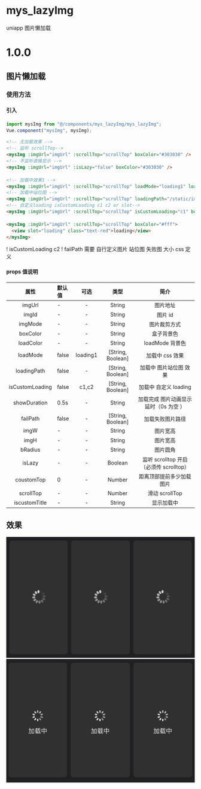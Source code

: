# mys_lazyImg

uniapp 图片懒加载

# 1.0.0

## 图片懒加载

### 使用方法

#### 引入

```javascript
import mysImg from "@/components/mys_lazyImg/mys_lazyImg";
Vue.component("mysImg", mysImg);
```

```html
<!-- 无加载效果 -->
<!-- 监听 scrollTop-->
<mysImg :imgUrl="imgUrl" :scrollTop="scrollTop" boxColor="#303030" />
<!-- 不监听直接显示 -->
<mysImg :imgUrl="imgUrl" :isLazy="false" boxColor="#303030" />

<!-- 加载中效果1 -->
<mysImg :imgUrl="imgUrl" :scrollTop="scrollTop" loadMode="loading1" loadColor="red" />
<!-- 加载中站位图 -->
<mysImg :imgUrl="imgUrl" :scrollTop="scrollTop" loadingPath="/static/images/xxx.jpg" boxColor="red" />
<!-- 自定义loading isCustomLoading c1 c2 or slot-->
<mysImg :imgUrl="imgUrl" :scrollTop="scrollTop" isCustomLoading="c1" boxColor="red" />

<mysImg :imgUrl="imgUrl" :scrollTop="scrollTop" boxColor="#fff">
  <view slot="loading" class="text-red">loading</view>
</mysImg>
```

! isCustomLoading c2
! failPath
需要 自行定义图片
站位图 失败图 大小 css 定义

#### props 值说明

|      属性       | 默认值 |   可选   |       类型        |                  简介                   |
| :-------------: | :----- | :------: | :---------------: | :-------------------------------------: |
|     imgUrl      | -      |    -     |      String       |                图片地址                 |
|      imgId      | -      |    -     |      String       |                 图片 id                 |
|     imgMode     | -      |    -     |      String       |              图片裁剪方式               |
|    boxColor     | -      |    -     |      String       |               盒子背景色                |
|    loadColor    | -      |    -     |      String       |             loadMode 背景色             |
|    loadMode     | false  | loading1 | [String, Boolean] |             加载中 css 效果             |
|   loadingPath   | false  |    -     | [String, Boolean] |         加载中 图片站位图 效果          |
| isCustomLoading | false  |  c1,c2   | [String, Boolean] |          加载中 自定义 loading          |
|  showDuration   | 0.5s   |    -     |      String       |  加载完成 图片动画显示延时（0s 为空 ）  |
|    failPath     | false  |    -     | [String, Boolean] |            加载失败图片路径             |
|      imgW       | -      |    -     |      String       |                图片宽高                 |
|      imgH       | -      |    -     |      String       |                图片宽高                 |
|     bRadius     | -      |    -     |      String       |                图片圆角                 |
|     isLazy      | -      |    -     |      Boolean      | 监听 scrolltop 开启（必须传 scrolltop） |
|   coustomTop    | 0      |    -     |      Number       |        距离顶部提前多少加载图片         |
|    scrollTop    | -      |    -     |      Number       |             滑动 scrollTop              |
|  iscustomTitle  | -      |    -     |      String       |               显示加载中                |


## 效果
![image](https://github.com/ZeroShiro/mys_lazyImg/blob/master/images/1.png)
![image](https://github.com/ZeroShiro/mys_lazyImg/blob/master/images/2.png)
